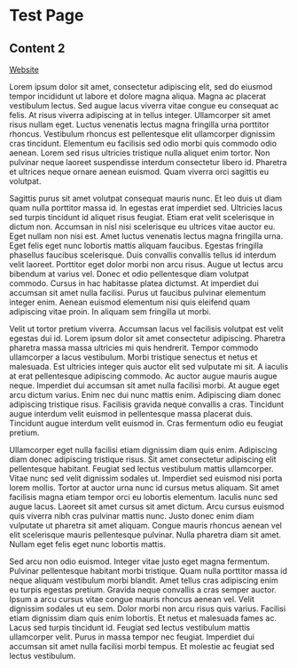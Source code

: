 <h1>Test Page</h1>

<h2>Content 2</h2>

<a href="https://rafaelddem.github.io/index">Website</a>

<p>
Lorem ipsum dolor sit amet, consectetur adipiscing elit, sed do eiusmod tempor incididunt ut labore et dolore magna aliqua. Magna ac placerat vestibulum lectus. Sed augue lacus viverra vitae congue eu consequat ac felis. At risus viverra adipiscing at in tellus integer. Ullamcorper sit amet risus nullam eget. Luctus venenatis lectus magna fringilla urna porttitor rhoncus. Vestibulum rhoncus est pellentesque elit ullamcorper dignissim cras tincidunt. Elementum eu facilisis sed odio morbi quis commodo odio aenean. Lorem sed risus ultricies tristique nulla aliquet enim tortor. Non pulvinar neque laoreet suspendisse interdum consectetur libero id. Pharetra et ultrices neque ornare aenean euismod. Quam viverra orci sagittis eu volutpat.

Sagittis purus sit amet volutpat consequat mauris nunc. Et leo duis ut diam quam nulla porttitor massa id. In egestas erat imperdiet sed. Ultricies lacus sed turpis tincidunt id aliquet risus feugiat. Etiam erat velit scelerisque in dictum non. Accumsan in nisl nisi scelerisque eu ultrices vitae auctor eu. Eget nullam non nisi est. Amet luctus venenatis lectus magna fringilla urna. Eget felis eget nunc lobortis mattis aliquam faucibus. Egestas fringilla phasellus faucibus scelerisque. Duis convallis convallis tellus id interdum velit laoreet. Porttitor eget dolor morbi non arcu risus. Augue ut lectus arcu bibendum at varius vel. Donec et odio pellentesque diam volutpat commodo. Cursus in hac habitasse platea dictumst. At imperdiet dui accumsan sit amet nulla facilisi. Purus ut faucibus pulvinar elementum integer enim. Aenean euismod elementum nisi quis eleifend quam adipiscing vitae proin. In aliquam sem fringilla ut morbi.

Velit ut tortor pretium viverra. Accumsan lacus vel facilisis volutpat est velit egestas dui id. Lorem ipsum dolor sit amet consectetur adipiscing. Pharetra pharetra massa massa ultricies mi quis hendrerit. Tempor commodo ullamcorper a lacus vestibulum. Morbi tristique senectus et netus et malesuada. Est ultricies integer quis auctor elit sed vulputate mi sit. A iaculis at erat pellentesque adipiscing commodo. Ac auctor augue mauris augue neque. Imperdiet dui accumsan sit amet nulla facilisi morbi. At augue eget arcu dictum varius. Enim nec dui nunc mattis enim. Adipiscing diam donec adipiscing tristique risus. Facilisis gravida neque convallis a cras. Tincidunt augue interdum velit euismod in pellentesque massa placerat duis. Tincidunt augue interdum velit euismod in. Cras fermentum odio eu feugiat pretium.

Ullamcorper eget nulla facilisi etiam dignissim diam quis enim. Adipiscing diam donec adipiscing tristique risus. Sit amet consectetur adipiscing elit pellentesque habitant. Feugiat sed lectus vestibulum mattis ullamcorper. Vitae nunc sed velit dignissim sodales ut. Imperdiet sed euismod nisi porta lorem mollis. Tortor at auctor urna nunc id cursus metus aliquam. Sit amet facilisis magna etiam tempor orci eu lobortis elementum. Iaculis nunc sed augue lacus. Laoreet sit amet cursus sit amet dictum. Arcu cursus euismod quis viverra nibh cras pulvinar mattis nunc. Justo donec enim diam vulputate ut pharetra sit amet aliquam. Congue mauris rhoncus aenean vel elit scelerisque mauris pellentesque pulvinar. Nulla pharetra diam sit amet. Nullam eget felis eget nunc lobortis mattis.

Sed arcu non odio euismod. Integer vitae justo eget magna fermentum. Pulvinar pellentesque habitant morbi tristique. Quam nulla porttitor massa id neque aliquam vestibulum morbi blandit. Amet tellus cras adipiscing enim eu turpis egestas pretium. Gravida neque convallis a cras semper auctor. Ipsum a arcu cursus vitae congue mauris rhoncus aenean vel. Velit dignissim sodales ut eu sem. Dolor morbi non arcu risus quis varius. Facilisi etiam dignissim diam quis enim lobortis. Et netus et malesuada fames ac. Lacus sed turpis tincidunt id. Feugiat sed lectus vestibulum mattis ullamcorper velit. Purus in massa tempor nec feugiat. Imperdiet dui accumsan sit amet nulla facilisi morbi tempus. Et molestie ac feugiat sed lectus vestibulum.
</p>

